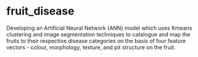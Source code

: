 # fruit_disease

Developing an Artificial Neural Network (ANN) model which uses Kmeans clustering and image segmentation techniques to catalogue and map the fruits to their respective disease categories on the basis of four feature vectors - colour, morphology, texture, and pit structure on the fruit.
